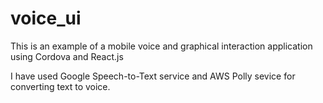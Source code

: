 # voice_ui
This is an example of a mobile voice and graphical interaction application using Cordova and React.js

I have used Google Speech-to-Text service and AWS Polly sevice for converting text to voice. 
